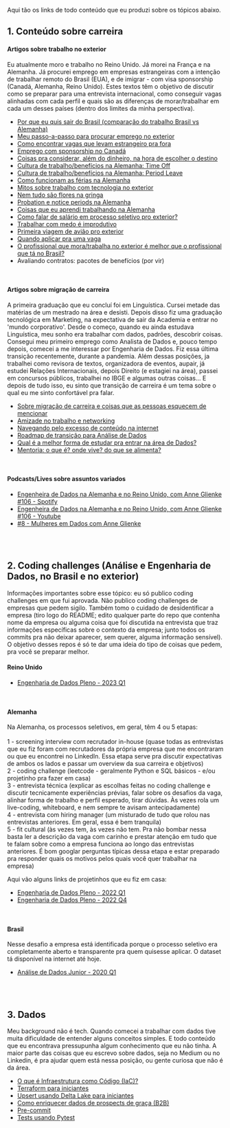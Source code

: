 Aqui tão os links de todo conteúdo que eu produzi sobre os tópicos abaixo.

## 1. Conteúdo sobre carreira 

#### Artigos sobre trabalho no exterior

Eu atualmente moro e trabalho no Reino Unido. Já morei na França e na Alemanha. Já procurei emprego em empresas estrangeiras com a intenção de trabalhar remoto do Brasil (EUA), e de imigrar - com visa sponsorship (Canadá, Alemanha, Reino Unido). Estes textos têm o objetivo de discutir como se preparar para uma entrevista internacional, como conseguir vagas alinhadas com cada perfil e quais são as diferenças de morar/trabalhar em cada um desses países (dentro dos limites da minha perspectiva). 

- [Por que eu quis sair do Brasil (comparação do trabalho Brasil vs Alemanha)](https://bit.ly/3aIzARC)
- [Meu passo-a-passo para procurar emprego no exterior](https://bit.ly/3XFY55f)
- [Como encontrar vagas que levam estrangeiro pra fora](https://bit.ly/3mu22JA)
- [Emprego com sponsorship no Canadá](https://bit.ly/3wx06F2)
- [Coisas pra considerar, além do dinheiro, na hora de escolher o destino](https://bit.ly/3msWoHw)
- [Cultura de trabalho/benefícios na Alemanha: Time Off](https://bit.ly/3NyfpUU)
- [Cultura de trabalho/benefícios na Alemanha: Period Leave](https://www.linkedin.com/posts/anneglienke_quando-eu-conto-essas-coisas-ningu%C3%A9m-acredita-activity-6970106783268753408-_2UZ/?utm_source=share&utm_medium=member_desktop)
- [Como funcionam as férias na Alemanha](https://bit.ly/3zlN3J5)
- [Mitos sobre trabalho com tecnologia no exterior](https://bit.ly/3tikvwr)
- [Nem tudo são flores na gringa](https://bit.ly/3H02Mzo)
- [Probation e notice periods na Alemanha](https://www.linkedin.com/posts/anneglienke_em-%C3%A9poca-de-layoffs-se-voc%C3%AA-t%C3%A1-analisando-activity-7030834200689664000-d4gR?utm_source=share&utm_medium=member_desktop) 
- [Coisas que eu aprendi trabalhando na Alemanha](https://anneglienke.medium.com/trabalhar-com-medo-%C3%A9-improdutivo-f4ceade90d5e)
- [Como falar de salário em processo seletivo pro exterior?](https://www.linkedin.com/posts/anneglienke_como-falar-de-sal%C3%A1rio-em-processo-seletivo-activity-7036297442119536640-qJpL?utm_source=share&utm_medium=member_desktop)
- [Trabalhar com medo é improdutivo](https://anneglienke.medium.com/trabalhar-com-medo-%C3%A9-improdutivo-f4ceade90d5e)
- [Primeira viagem de avião pro exterior](https://anneglienke.medium.com/primeira-viagem-de-avi%C3%A3o-pro-exterior-1416c1e98af)
- [Quando aplicar pra uma vaga](https://www.linkedin.com/posts/anneglienke_eu-nunca-tive-um-emprego-em-que-eu-atingi-activity-7049684452423127040-bv40?utm_source=share&utm_medium=member_desktop)
- [O profissional que mora/trabalha no exterior é melhor que o profissional que tá no Brasil?](https://www.linkedin.com/posts/anneglienke_o-profissional-que-moratrabalha-no-exterior-activity-7072908346319626240-eUcg?utm_source=share&utm_medium=member_desktop)
- Avaliando contratos: pacotes de benefícios (por vir)
  
</br>

#### Artigos sobre migração de carreira

A primeira graduação que eu concluí foi em Linguística. Cursei metade das matérias de um mestrado na área e desisti. Depois disso fiz uma graduação tecnológica em Marketing, na expectativa de sair da Academia e entrar no 'mundo corporativo'. Desde o começo, quando eu ainda estudava Linguística, meu sonho era trabalhar com dados, padrões, descobrir coisas. Consegui meu primeiro emprego como Analista de Dados e, pouco tempo depois, comecei a me interessar por Engenharia de Dados. Fiz essa última transição recentemente, durante a pandemia. Além dessas posições, ja trabalhei como revisora de textos, organizadora de eventos, aupair, já estudei Relações Internacionais, depois Direito (e estagiei na área), passei em concursos públicos, trabalhei no IBGE e algumas outras coisas... E depois de tudo isso, eu sinto que transição de carreira é um tema sobre o qual eu me sinto confortável pra falar. 

- [Sobre migração de carreira e coisas que as pessoas esquecem de mencionar](https://bit.ly/3wzTp4Z)
- [Amizade no trabalho e networking](https://www.linkedin.com/posts/anneglienke_a-gente-dedica-tanto-tempo-a-se-desenvolver-activity-7003731823453220864-GfFx/?utm_source=share&utm_medium=member_desktop)
- [Navegando pelo excesso de conteúdo na internet](https://www.linkedin.com/posts/anneglienke_nunca-foi-t%C3%A3o-f%C3%A1cil-estudar-com-todo-esse-activity-6958030817621114881-jhCb?utm_source=share&utm_medium=member_desktop)
- [Roadmap de transição para Análise de Dados](https://www.linkedin.com/posts/anneglienke_se-eu-quisesse-come%C3%A7ar-uma-transi%C3%A7%C3%A3o-de-carreira-activity-7026123845765840897-id06?utm_source=share&utm_medium=member_desktop)
- [Qual é a melhor forma de estudar pra entrar na área de Dados?](https://anneglienke.medium.com/qual-%C3%A9-a-melhor-forma-de-estudar-pra-entrar-na-%C3%A1rea-de-dados-641f60b4173d)
- [Mentoria: o que é? onde vive? do que se alimenta?](https://anneglienke.medium.com/mentoria-o-que-%C3%A9-onde-vive-do-que-se-alimenta-a69ed50f41fe)

</br>

#### Podcasts/Lives sobre assuntos variados

- [Engenheira de Dados na Alemanha e no Reino Unido, com Anne Glienke #106 - Spotify](https://lnkd.in/dnJgFXBC)
- [Engenheira de Dados na Alemanha e no Reino Unido, com Anne Glienke #106 - Youtube](https://lnkd.in/d3K84vkS)
- [#8 - Mulheres em Dados com Anne Glienke](https://www.youtube.com/watch?v=4CX4Uq5s9Lw&ab_channel=MulheresemDados)

</br>

</br>

## 2. Coding challenges (Análise e Engenharia de Dados, no Brasil e no exterior)

Informações importantes sobre esse tópico: eu só publico coding challenges em que fui aprovada. Não publico coding challenges de empresas que pedem sigilo. Também tomo o cuidado de desidentificar a empresa (tiro logo do README; edito qualquer parte do repo que contenha nome da empresa ou alguma coisa que foi discutida na entrevista que traz informações específicas sobre o contexto da empresa; junto todos os commits pra não deixar aparecer, sem querer, alguma informação sensível). O objetivo desses repos é só te dar uma ideia do tipo de coisas que pedem, pra você se preparar melhor. 


#### Reino Unido

- [Engenharia de Dados Pleno - 2023 Q1](https://github.com/anneglienke/challenge_DE_UK_2023Q1)

</br>

#### Alemanha

Na Alemanha, os processos seletivos, em geral, têm 4 ou 5 etapas: </br></br>
1 - screening interview com recrutador in-house (quase todas as entrevistas que eu fiz foram com recrutadores da própria empresa que me encontraram ou que eu encontrei no LinkedIn. Essa etapa serve pra discutir expectativas de ambos os lados e passar um overview da sua carreira e objetivos)</br>
2 - coding challenge (leetcode - geralmente Python e SQL básicos - e/ou projetinho pra fazer em casa)</br>
3 - entrevista técnica (explicar as escolhas feitas no coding challenge e discutir tecnicamente experiências prévias, falar sobre os desafios da vaga, alinhar forma de trabalho e perfil esperado, tirar dúvidas. Às vezes rola um live-coding, whiteboard, e nem sempre te avisam antecipadamente)</br>
4 - entrevista com hiring manager (um misturado de tudo que rolou nas entrevistas anteriores. Em geral, essa é bem tranquila)</br>
5 - fit cultural (às vezes tem, às vezes não tem. Pra não bombar nessa basta ler a descrição da vaga com carinho e prestar atenção em tudo que te falam sobre como a empresa funciona ao longo das entrevistas anteriores. É bom googlar perguntas típicas dessa etapa e estar preparado pra responder quais os motivos pelos quais você quer trabalhar na empresa)

Aqui vão alguns links de projetinhos que eu fiz em casa: 

- [Engenharia de Dados Pleno - 2022 Q1](https://github.com/anneglienke/challenge_DE_Germany_2022Q1)
- [Engenharia de Dados Pleno - 2022 Q4](https://github.com/anneglienke/challenge_DE_Germany_2022Q4)

</br>

#### Brasil

Nesse desafio a empresa está identificada porque o processo seletivo era completamente aberto e transparente pra quem quisesse aplicar. O dataset tá disponível na internet até hoje. 

- [Análise de Dados Junior - 2020 Q1](https://github.com/anneglienke/challenge_DA_Brazil_2020Q1)


</br>

</br>

## 3. Dados

Meu background não é tech. Quando comecei a trabalhar com dados tive muita dificuldade de entender alguns conceitos simples. E todo conteúdo que eu encontrava pressupunha algum conhecimento que eu não tinha. A maior parte das coisas que eu escrevo sobre dados, seja no Medium ou no Linkedin, é pra ajudar quem está nessa posição, ou gente curiosa que não é da área. 

- [O que é Infraestrutura como Código (IaC)?](https://anneglienke.medium.com/o-que-%C3%A9-infraestrutura-como-c%C3%B3digo-iac-perspectiva-de-iniciante-80b124d1cb84)
- [Terraform para iniciantes](https://github.com/anneglienke/terraform101)
- [Upsert usando Delta Lake para iniciantes](https://github.com/anneglienke/upsert-delta101)
- [Como enriquecer dados de prospects de graça (B2B)](https://anneglienke.medium.com/como-enriquecer-dados-de-prospects-de-gra%C3%A7a-b2b-66c9f488f48)
- [Pre-commit](https://github.com/anneglienke/101_pytest)
- [Tests usando Pytest](https://github.com/anneglienke/101_pytest)


















